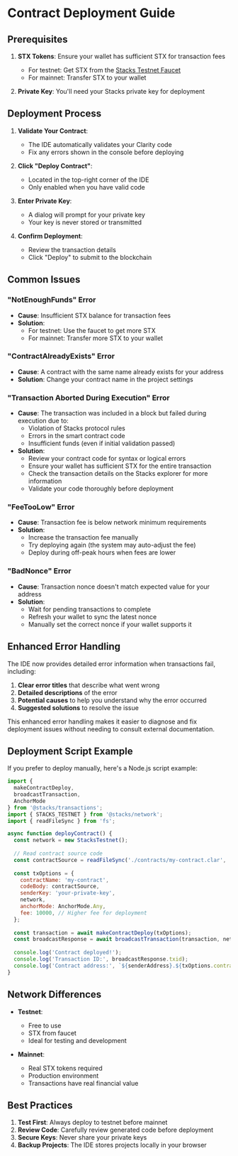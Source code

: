 # Contract Deployment Guide

## Prerequisites

1. **STX Tokens**: Ensure your wallet has sufficient STX for transaction fees
   - For testnet: Get STX from the [Stacks Testnet Faucet](https://explorer.stacks.co/sandbox/faucet?chain=testnet)
   - For mainnet: Transfer STX to your wallet

2. **Private Key**: You'll need your Stacks private key for deployment

## Deployment Process

1. **Validate Your Contract**: 
   - The IDE automatically validates your Clarity code
   - Fix any errors shown in the console before deploying

2. **Click "Deploy Contract"**:
   - Located in the top-right corner of the IDE
   - Only enabled when you have valid code

3. **Enter Private Key**:
   - A dialog will prompt for your private key
   - Your key is never stored or transmitted

4. **Confirm Deployment**:
   - Review the transaction details
   - Click "Deploy" to submit to the blockchain

## Common Issues

### "NotEnoughFunds" Error
- **Cause**: Insufficient STX balance for transaction fees
- **Solution**: 
  - For testnet: Use the faucet to get more STX
  - For mainnet: Transfer more STX to your wallet

### "ContractAlreadyExists" Error
- **Cause**: A contract with the same name already exists for your address
- **Solution**: Change your contract name in the project settings

### "Transaction Aborted During Execution" Error
- **Cause**: The transaction was included in a block but failed during execution due to:
  - Violation of Stacks protocol rules
  - Errors in the smart contract code
  - Insufficient funds (even if initial validation passed)
- **Solution**:
  - Review your contract code for syntax or logical errors
  - Ensure your wallet has sufficient STX for the entire transaction
  - Check the transaction details on the Stacks explorer for more information
  - Validate your code thoroughly before deployment

### "FeeTooLow" Error
- **Cause**: Transaction fee is below network minimum requirements
- **Solution**:
  - Increase the transaction fee manually
  - Try deploying again (the system may auto-adjust the fee)
  - Deploy during off-peak hours when fees are lower

### "BadNonce" Error
- **Cause**: Transaction nonce doesn't match expected value for your address
- **Solution**:
  - Wait for pending transactions to complete
  - Refresh your wallet to sync the latest nonce
  - Manually set the correct nonce if your wallet supports it

## Enhanced Error Handling

The IDE now provides detailed error information when transactions fail, including:

1. **Clear error titles** that describe what went wrong
2. **Detailed descriptions** of the error
3. **Potential causes** to help you understand why the error occurred
4. **Suggested solutions** to resolve the issue

This enhanced error handling makes it easier to diagnose and fix deployment issues without needing to consult external documentation.

## Deployment Script Example

If you prefer to deploy manually, here's a Node.js script example:

```javascript
import { 
  makeContractDeploy,
  broadcastTransaction,
  AnchorMode 
} from '@stacks/transactions';
import { STACKS_TESTNET } from '@stacks/network';
import { readFileSync } from 'fs';

async function deployContract() {
  const network = new StacksTestnet();
  
  // Read contract source code
  const contractSource = readFileSync('./contracts/my-contract.clar', 'utf-8');
  
  const txOptions = {
    contractName: 'my-contract',
    codeBody: contractSource,
    senderKey: 'your-private-key',
    network,
    anchorMode: AnchorMode.Any,
    fee: 10000, // Higher fee for deployment
  };
  
  const transaction = await makeContractDeploy(txOptions);
  const broadcastResponse = await broadcastTransaction(transaction, network);
  
  console.log('Contract deployed!');
  console.log('Transaction ID:', broadcastResponse.txid);
  console.log('Contract address:', `${senderAddress}.${txOptions.contractName}`);
}
```

## Network Differences

- **Testnet**: 
  - Free to use
  - STX from faucet
  - Ideal for testing and development

- **Mainnet**: 
  - Real STX tokens required
  - Production environment
  - Transactions have real financial value

## Best Practices

1. **Test First**: Always deploy to testnet before mainnet
2. **Review Code**: Carefully review generated code before deployment
3. **Secure Keys**: Never share your private keys
4. **Backup Projects**: The IDE stores projects locally in your browser